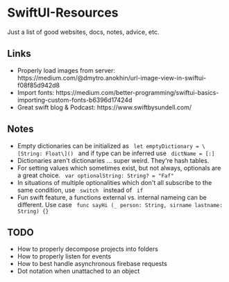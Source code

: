 # SwiftUI-Resources
Just a list of good websites, docs, notes, advice, etc. 

## Links
<ul>
  <li> Properly load images from server: https://medium.com/@dmytro.anokhin/url-image-view-in-swiftui-f08f85d942d8  </li>
  <li> Import fonts: https://medium.com/better-programming/swiftui-basics-importing-custom-fonts-b6396d17424d </li>
  <li> Great swift blog & Podcast: https://www.swiftbysundell.com/ </li>
</ul>


## Notes 
<ul>
  <li> Empty dictionaries can be initialized as <code> let emptyDictionary = \[String: Float\]() </code> and if type can be inferred use <code> dictName = [:] </code> </li> 
  <li> Dictionaries aren't dictionaries ... super weird. They're hash tables. </li>
  <li> For setting values which sometimes exist, but not always, optionals are a great choice. <code> var optionalString: String? = "Faf" </code> </li>
  <li> In situations of multiple optionalities which don't all subscribe to the same condition, use <code> switch </code> instead of <code> if </code> </li>
  <li> Fun swift feature, a functions external vs. internal nameing can be different. Use case <code> func sayHi (_ person: String, sirname lastname: String) {} </code> </li>
  
</ul>

## TODO 
<ul> 
  <li> How to properly decompose projects into folders </li> 
  <li> How to properly listen for events </li> 
  <li> How to best handle asynchronous firebase requests </li> 
  <li> Dot notation when unattached to an object </li>
 </ul>
